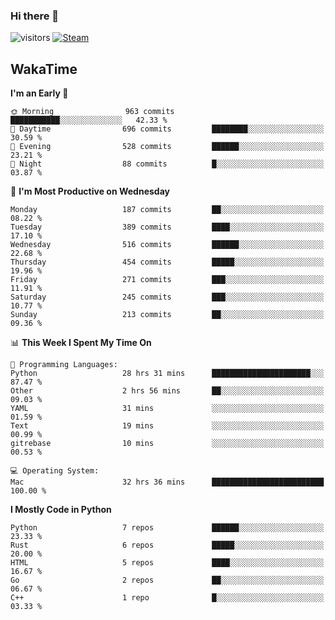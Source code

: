 ### Hi there 👋

![visitors](https://visitor-badge.glitch.me/badge?page_id=zhourunlai)
[![Steam](https://img.shields.io/badge/dynamic/json?url=https%3A%2F%2Fapi.swo.moe%2Fstats%2Fsteamgames%2F76561198285156854&query=count&color=0b1a37&label=Steam&labelColor=134375&logo=steam&suffix=+games&cacheSeconds=3600)](http://steamcommunity.com/profiles/76561198285156854)

## WakaTime
<!--START_SECTION:waka-->
**I'm an Early 🐤** 

```text
🌞 Morning                963 commits         ███████████░░░░░░░░░░░░░░   42.33 % 
🌆 Daytime                696 commits         ████████░░░░░░░░░░░░░░░░░   30.59 % 
🌃 Evening                528 commits         ██████░░░░░░░░░░░░░░░░░░░   23.21 % 
🌙 Night                  88 commits          █░░░░░░░░░░░░░░░░░░░░░░░░   03.87 % 
```
📅 **I'm Most Productive on Wednesday** 

```text
Monday                   187 commits         ██░░░░░░░░░░░░░░░░░░░░░░░   08.22 % 
Tuesday                  389 commits         ████░░░░░░░░░░░░░░░░░░░░░   17.10 % 
Wednesday                516 commits         ██████░░░░░░░░░░░░░░░░░░░   22.68 % 
Thursday                 454 commits         █████░░░░░░░░░░░░░░░░░░░░   19.96 % 
Friday                   271 commits         ███░░░░░░░░░░░░░░░░░░░░░░   11.91 % 
Saturday                 245 commits         ███░░░░░░░░░░░░░░░░░░░░░░   10.77 % 
Sunday                   213 commits         ██░░░░░░░░░░░░░░░░░░░░░░░   09.36 % 
```


📊 **This Week I Spent My Time On** 

```text
💬 Programming Languages: 
Python                   28 hrs 31 mins      ██████████████████████░░░   87.47 % 
Other                    2 hrs 56 mins       ██░░░░░░░░░░░░░░░░░░░░░░░   09.03 % 
YAML                     31 mins             ░░░░░░░░░░░░░░░░░░░░░░░░░   01.59 % 
Text                     19 mins             ░░░░░░░░░░░░░░░░░░░░░░░░░   00.99 % 
gitrebase                10 mins             ░░░░░░░░░░░░░░░░░░░░░░░░░   00.53 % 

💻 Operating System: 
Mac                      32 hrs 36 mins      █████████████████████████   100.00 % 
```

**I Mostly Code in Python** 

```text
Python                   7 repos             ██████░░░░░░░░░░░░░░░░░░░   23.33 % 
Rust                     6 repos             █████░░░░░░░░░░░░░░░░░░░░   20.00 % 
HTML                     5 repos             ████░░░░░░░░░░░░░░░░░░░░░   16.67 % 
Go                       2 repos             ██░░░░░░░░░░░░░░░░░░░░░░░   06.67 % 
C++                      1 repo              █░░░░░░░░░░░░░░░░░░░░░░░░   03.33 % 
```




<!--END_SECTION:waka-->
